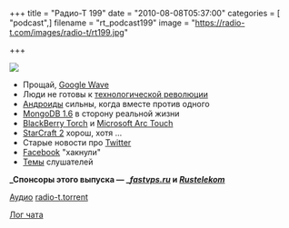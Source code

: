 +++
title = "Радио-Т 199"
date = "2010-08-08T05:37:00"
categories = [ "podcast",]
filename = "rt_podcast199"
image = "https://radio-t.com/images/radio-t/rt199.jpg"

+++

![](https://radio-t.com/images/radio-t/rt199.jpg)

- Прощай, [Google Wave](http://techcrunch.com/2010/08/04/wave-goodbye-to-google-wave/)
- Люди не готовы к [технологической революции](http://habrahabr.ru/blogs/google/101081/)
- [Андроиды](http://www.wired.com/gadgetlab/2010/08/android-beats-iphone-in-smartphone-sales/) сильны, когда вместе против одного
- [MongoDB 1.6](http://www.opennet.ru/opennews/art.shtml?num=27546) в сторону реальной жизни
- [BlackBerry Torch](http://www.engadget.com/2010/08/04/blackberry-torch-review/) и [Microsoft Arc Touch](http://www.engadget.com/2010/08/05/microsoft-arc-touch-mouse-rumor-resurfaces-in-relation-to-flat/)
- [StarCraft 2](http://www.switched.com/2010/08/03/hands-on-with-starcraft-2-wings-of-liberty/) хорош, хотя ...
- Старые новости про [Twitter](http://techcrunch.com/2010/08/05/twitter-down/)
- [Facebook](http://www.bbc.co.uk/news/technology-10796584) "хакнули"
- [Темы](/p/2010/08/03/prep-199/) слушателей

**_Спонсоры этого выпуска — _[_fastvps.ru_](http://fastvps.ru/) и [_Rustelekom_](http://robobill.net/)**

[Аудио](https://archive.rucast.net/radio-t/media/rt_podcast199.mp3)
[radio-t.torrent](http://www.radio-t.com/torrents/rt_podcast199.mp3.torrent)

[Лог чата](http://chat.radio-t.com/logs/radio-t-199.html)
<audio src="https://archive.rucast.net/radio-t/media/rt_podcast199.mp3" preload="none"></audio>
